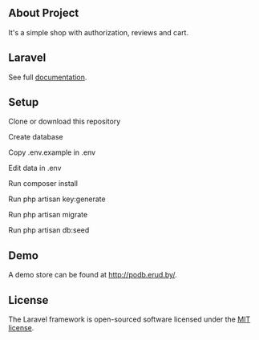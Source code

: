 ## About Project 

It's a simple shop with authorization, reviews and cart.

## Laravel

See full [documentation](https://laravel.com/docs/7.x).

## Setup

Clone or download this repository

Create database

Copy .env.example in .env

Edit data in .env

Run composer install

Run php artisan key:generate

Run php artisan migrate

Run php artisan db:seed

## Demo

A demo store can be found at http://podb.erud.by/.

## License

The Laravel framework is open-sourced software licensed under the [MIT license](https://opensource.org/licenses/MIT).
